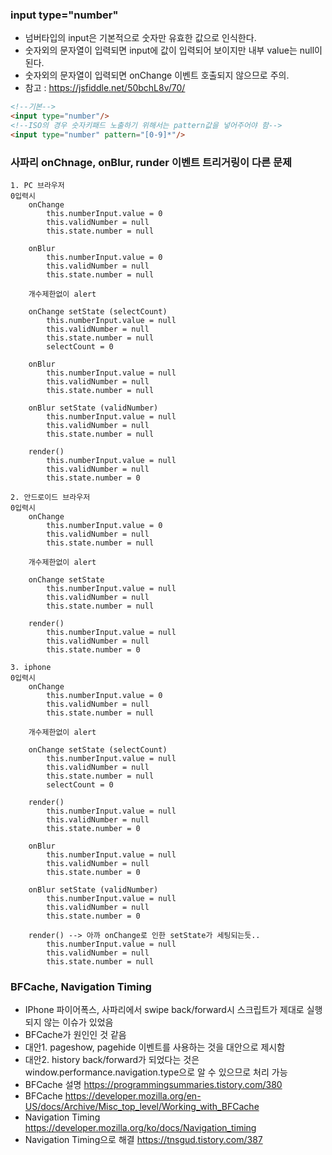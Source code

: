 ### input type="number"
- 넘버타입의 input은 기본적으로 숫자만 유효한 값으로 인식한다.
- 숫자외의 문자열이 입력되면 input에 값이 입력되어 보이지만 내부 value는 null이 된다.
- 숫자외의 문자열이 입력되면 onChange 이벤트 호출되지 않으므로 주의.
- 참고 : https://jsfiddle.net/50bchL8v/70/
```html
<!--기본-->
<input type="number"/> 
<!--ISO의 경우 숫자키패드 노출하기 위해서는 pattern값을 넣어주어야 함-->
<input type="number" pattern="[0-9]*"/> 
```  
### 사파리 onChnage, onBlur, runder 이벤트 트리거링이 다른 문제
```
1. PC 브라우저
0입력시
	onChange
		this.numberInput.value = 0
		this.validNumber = null
		this.state.number = null
		
	onBlur
		this.numberInput.value = 0
		this.validNumber = null
		this.state.number = null
		
	개수제한없이 alert
	
	onChange setState (selectCount)
		this.numberInput.value = null
		this.validNumber = null
		this.state.number = null
		selectCount = 0
		
	onBlur
		this.numberInput.value = null
		this.validNumber = null
		this.state.number = null
		
	onBlur setState (validNumber)
		this.numberInput.value = null
		this.validNumber = null
		this.state.number = null
	
	render()
		this.numberInput.value = null
		this.validNumber = null
		this.state.number = 0
```
```
2. 안드로이드 브라우저
0입력시
	onChange
		this.numberInput.value = 0
		this.validNumber = null
		this.state.number = null
		
	개수제한없이 alert
	
	onChange setState
		this.numberInput.value = null
		this.validNumber = null
		this.state.number = null	
	
	render()
		this.numberInput.value = null
		this.validNumber = null
		this.state.number = 0
```
```
3. iphone
0입력시
	onChange
		this.numberInput.value = 0
		this.validNumber = null
		this.state.number = null
		
	개수제한없이 alert
	
	onChange setState (selectCount)
		this.numberInput.value = null
		this.validNumber = null
		this.state.number = null
		selectCount = 0
		
	render()
		this.numberInput.value = null
		this.validNumber = null
		this.state.number = 0
		
	onBlur
		this.numberInput.value = null
		this.validNumber = null
		this.state.number = 0
		
	onBlur setState (validNumber)
		this.numberInput.value = null
		this.validNumber = null
		this.state.number = 0
		
	render() --> 아까 onChange로 인한 setState가 세팅되는듯..
		this.numberInput.value = null
		this.validNumber = null
		this.state.number = null
```

### BFCache, Navigation Timing
- IPhone 파이어폭스, 사파리에서 swipe back/forward시 스크립트가 제대로 실행되지 않는 이슈가 있었음
- BFCache가 원인인 것 같음
- 대안1. pageshow, pagehide 이벤트를 사용하는 것을 대안으로 제시함
- 대안2. history back/forward가 되었다는 것은 window.performance.navigation.type으로 알 수 있으므로 처리 가능
- BFCache 설명 https://programmingsummaries.tistory.com/380
- BFCache https://developer.mozilla.org/en-US/docs/Archive/Misc_top_level/Working_with_BFCache
- Navigation Timing https://developer.mozilla.org/ko/docs/Navigation_timing
- Navigation Timing으로 해결 https://tnsgud.tistory.com/387
